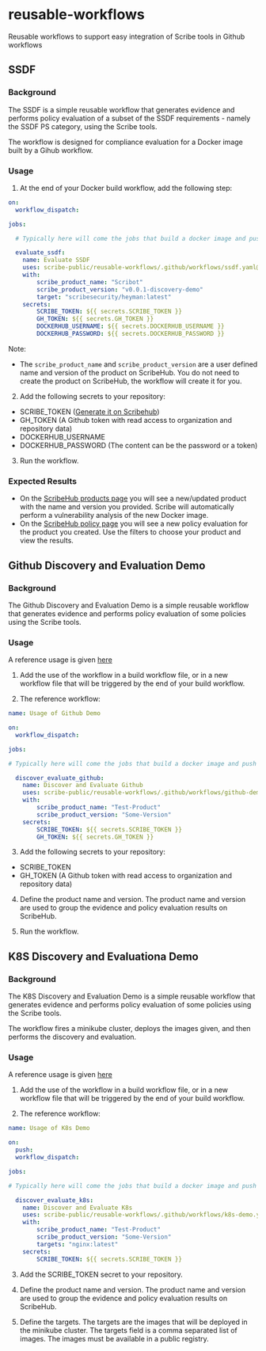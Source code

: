 # reusable-workflows
Reusable workflows to support easy integration of Scribe tools in Github workflows

## SSDF
### Background
The SSDF is a simple reusable workflow that generates evidence and performs policy evaluation of a subset of the SSDF requirements - namely the SSDF PS category, using the Scribe tools.

The workflow is designed for compliance evaluation for a Docker image built by a Gihub workflow. 

### Usage

1. At the end of your Docker build workflow, add the following step:

```yaml
on:
  workflow_dispatch:

jobs:

  # Typically here will come the jobs that build a docker image and push it to DockerHub

  evaluate_ssdf:  
    name: Evaluate SSDF
    uses: scribe-public/reusable-workflows/.github/workflows/ssdf.yaml@main
    with:
        scribe_product_name: "Scribot"
        scribe_product_version: "v0.0.1-discovery-demo"
        target: "scribesecurity/heyman:latest"
    secrets: 
        SCRIBE_TOKEN: ${{ secrets.SCRIBE_TOKEN }}
        GH_TOKEN: ${{ secrets.GH_TOKEN }}
        DOCKERHUB_USERNAME: ${{ secrets.DOCKERHUB_USERNAME }}
        DOCKERHUB_PASSWORD: ${{ secrets.DOCKERHUB_PASSWORD }}

```
Note: 
* The `scribe_product_name` and `scribe_product_version` are a user defined name and version of the product on ScribeHub. You do not need to create the product on ScribeHub, the workflow will create it for you.

2. Add the following secrets to your repository:
* SCRIBE_TOKEN ([Generate it on Scribehub](https://app.scribesecurity.com/settings/tokens))
* GH_TOKEN (A Github token with read access to organization and repository data)
* DOCKERHUB_USERNAME
* DOCKERHUB_PASSWORD (The content can be the password or a token)

3. Run the workflow.

### Expected Results
* On the [ScribeHub products page](https://app.scribesecurity.com/producer-products) you will see a new/updated product with the name and version you provided. Scribe will automatically perform a vulnerability analysis of the new Docker image.
* On the [ScribeHub policy page](https://app.scribesecurity.com/policy/evaluation) you will see a new policy evaluation for the product you created. Use the filters to choose your product and view the results.


## Github Discovery and Evaluation Demo
### Background
The Github Discovery and Evaluation Demo is a simple reusable workflow that generates evidence and performs policy evaluation of some policies using the Scribe tools.

### Usage
A reference usage is given [here](.github/workflows/github-demo-usage.yaml)

1. Add the use of the workflow in a build workflow file, or in a new workflow file that will be triggered by the end of your build workflow.

2. The reference workflow:

```yaml
name: Usage of Github Demo

on:
  workflow_dispatch:

jobs:

# Typically here will come the jobs that build a docker image and push it to DockerHub

  discover_evaluate_github:  
    name: Discover and Evaluate Github
    uses: scribe-public/reusable-workflows/.github/workflows/github-demo.yaml@main
    with:
        scribe_product_name: "Test-Product"
        scribe_product_version: "Some-Version"
    secrets: 
        SCRIBE_TOKEN: ${{ secrets.SCRIBE_TOKEN }}
        GH_TOKEN: ${{ secrets.GH_TOKEN }}
```

3. Add the following secrets to your repository:
* SCRIBE_TOKEN
* GH_TOKEN (A Github token with read access to organization and repository data)

4. Define the product name and version. The product name and version are used to group the evidence and policy evaluation results on ScribeHub.

5. Run the workflow.

## K8S Discovery and Evaluationa Demo
### Background
The K8S Discovery and Evaluation Demo is a simple reusable workflow that generates evidence and performs policy evaluation of some policies using the Scribe tools.

The workflow fires a minikube cluster, deploys the images given, and then performs the discovery and evaluation.

### Usage
A reference usage is given [here](.github/workflows/k8s-demo-usage.yaml)

1. Add the use of the workflow in a build workflow file, or in a new workflow file that will be triggered by the end of your build workflow.

2. The reference workflow:

```yaml
name: Usage of K8s Demo

on:
  push:
  workflow_dispatch:

jobs:

# Typically here will come the jobs that build a docker image and push it to DockerHub

  discover_evaluate_k8s:  
    name: Discover and Evaluate K8s
    uses: scribe-public/reusable-workflows/.github/workflows/k8s-demo.yaml@main
    with:
        scribe_product_name: "Test-Product"
        scribe_product_version: "Some-Version"
        targets: "nginx:latest"
    secrets: 
        SCRIBE_TOKEN: ${{ secrets.SCRIBE_TOKEN }}
```

3. Add the SCRIBE_TOKEN secret to your repository.

4. Define the product name and version. The product name and version are used to group the evidence and policy evaluation results on ScribeHub.

5. Define the targets. The targets are the images that will be deployed in the minikube cluster. 
The targets field is a comma separated list of images. The images must be available in a public registry.